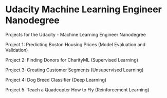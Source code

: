 # Udacity Machine Learning Engineer Nanodegree

Projects for the Udacity - Machine Learning Engineer Nanodegree

Project 1: Predicting Boston Housing Prices (Model Evaluation and Validation)

Project 2: Finding Donors for CharityML (Supervised Learning)

Project 3: Creating Customer Segments (Unsupervised Learning)

Project 4: Dog Breed Classifier (Deep Learning)

Project 5: Teach a Quadcopter How to Fly (Reinforcement Learning)
